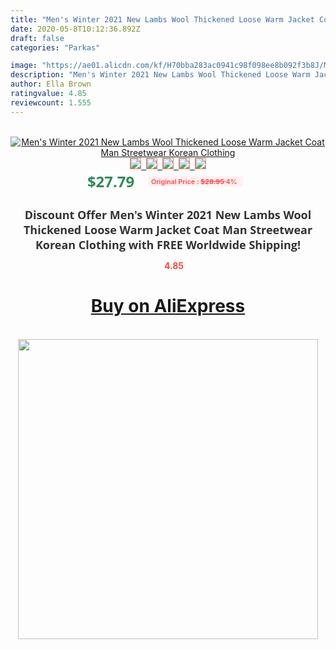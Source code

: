 ```yaml
---
title: "Men's Winter 2021 New Lambs Wool Thickened Loose Warm Jacket Coat Man Streetwear Korean Clothing"
date: 2020-05-8T10:12:36.892Z
draft: false
categories: "Parkas"

image: "https://ae01.alicdn.com/kf/H70bba283ac0941c98f098ee8b092f3b8J/Men-s-Winter-2021-New-Lambs-Wool-Thickened-Loose-Warm-Jacket-Coat-Man-Streetwear-Korean-Clothing.jpg"
description: "Men's Winter 2021 New Lambs Wool Thickened Loose Warm Jacket Coat Man Streetwear Korean Clothing"
author: Ella Brown
ratingvalue: 4.85
reviewcount: 1.555
---
```

<br>
<div style="text-align: center;">
<a href="https://s.click.aliexpress.com/e/_9ytp3R" target="_blank" rel="nofollow noopener noreferrer"><img alt="Men's Winter 2021 New Lambs Wool Thickened Loose Warm Jacket Coat Man Streetwear Korean Clothing" class="magnifier-image" src="https://ae01.alicdn.com/kf/H70bba283ac0941c98f098ee8b092f3b8J/Men-s-Winter-2021-New-Lambs-Wool-Thickened-Loose-Warm-Jacket-Coat-Man-Streetwear-Korean-Clothing.jpg_640x640.jpg">
<br>
<img style="border:1px solid salmon" src="https://ae01.alicdn.com/kf/H70bba283ac0941c98f098ee8b092f3b8J/Men-s-Winter-2021-New-Lambs-Wool-Thickened-Loose-Warm-Jacket-Coat-Man-Streetwear-Korean-Clothing.jpg_120x120.jpg">&nbsp;&nbsp;<img style="border:1px solid salmon" src="https://ae01.alicdn.com/kf/H97e0509adefd40839e9b602bc2797fdcj/Men-s-Winter-2021-New-Lambs-Wool-Thickened-Loose-Warm-Jacket-Coat-Man-Streetwear-Korean-Clothing.jpg_120x120.jpg">&nbsp;&nbsp;<img style="border:1px solid salmon" src="https://ae01.alicdn.com/kf/Hdf8355cab72f44f583fa7c8c2e39ba84R/Men-s-Winter-2021-New-Lambs-Wool-Thickened-Loose-Warm-Jacket-Coat-Man-Streetwear-Korean-Clothing.jpg_120x120.jpg">&nbsp;&nbsp;<img style="border:1px solid salmon" src="https://ae01.alicdn.com/kf/Had5962d45cae484cae7cd4e9bbff5e31f/Men-s-Winter-2021-New-Lambs-Wool-Thickened-Loose-Warm-Jacket-Coat-Man-Streetwear-Korean-Clothing.jpg_120x120.jpg">&nbsp;&nbsp;<img style="border:1px solid salmon" src="https://ae01.alicdn.com/kf/Ha5016e8f722645e99b04358043b4bf5a0/Men-s-Winter-2021-New-Lambs-Wool-Thickened-Loose-Warm-Jacket-Coat-Man-Streetwear-Korean-Clothing.jpg_120x120.jpg"></a></div><br0>
<div style="text-align: center;"><span style="background-color: white; border: 0px; box-sizing: border-box; color: seagreen; display: inline-block; font-family: &quot;open sans&quot; , &quot;arial&quot; , &quot;helvetica&quot; , sans-serif , &quot;heiti&quot;; font-size: 24px; font-stretch: inherit; font-weight: 700; line-height: inherit; margin: 0px 10px 0px 0px; padding: 0px; vertical-align: middle;">$27.79 </span>
<span style="background: rgb(255 , 241 , 241); border-radius: 3px; border: 0px; box-sizing: border-box; color: #ff4747; display: inline-block; font-family: inherit; font-size: 12px; font-stretch: inherit; font-style: inherit; font-variant: inherit; font-weight: 600; line-height: inherit; margin: 0px; padding: 2px 5px; transform: scale(0.9); vertical-align: middle;">Original Price : <b style="text-decoration: line-through;">$28.95 </b> 4%&nbsp;&nbsp;</span></div>
<h1 style="color: #333333; display: inline-block; font-family: &quot;open sans&quot; , &quot;arial&quot; , &quot;helvetica&quot; , sans-serif , &quot;heiti&quot;; font-size: 18px; font-stretch: inherit; font-weight: 700; text-align: center;">Discount Offer Men's Winter 2021 New Lambs Wool Thickened Loose Warm Jacket Coat Man Streetwear Korean Clothing with FREE Worldwide Shipping!</h1>
<div style="color: #ff4747; text-align: center;">
<img src="https://4.bp.blogspot.com/-M0ZcTcb-5uY/XleCXlxnR4I/AAAAAAAAAEc/OrjgMkXV1oMQFaCRZj5HQwOCBcu3w1FegCPcBGAYYCw/s1600/star.png" style="height: 15px;">&nbsp;<b>4.85</b></div>
<div class="button_cont" align="center"><a class="buynow_a" href="https://s.click.aliexpress.com/e/_9ytp3R" target="_blank" rel="nofollow noopener noreferrer"><H1>Buy on AliExpress</H1></a></div><br>
<div class="separator" style="clear: both; text-align: center;">
<img src="https://lh3.googleusercontent.com/-pTy5HemUv9M/XlePHvY0dAI/AAAAAAAAAE4/0nX5iRUoIWY8eMW9Dpxeirr157OZliDIgCLcBGAsYHQ/s1600/badge.gif" width="480">
</div>

